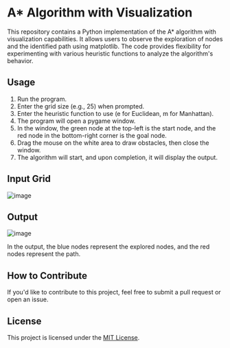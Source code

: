# A* Algorithm with Visualization

This repository contains a Python implementation of the A* algorithm with visualization capabilities. It allows users to observe the exploration of nodes and the identified path using matplotlib. The code provides flexibility for experimenting with various heuristic functions to analyze the algorithm's behavior.

## Usage

1. Run the program.
2. Enter the grid size (e.g., 25) when prompted.
3. Enter the heuristic function to use (e for Euclidean, m for Manhattan).
4. The program will open a pygame window.
5. In the window, the green node at the top-left is the start node, and the red node in the bottom-right corner is the goal node.
6. Drag the mouse on the white area to draw obstacles, then close the window.
7. The algorithm will start, and upon completion, it will display the output.

## Input Grid
![image](https://github.com/Nisarg236/aStar/assets/71684502/6f93b30e-d9c3-497c-a7fe-dc461ce11fc3)

## Output
![image](https://github.com/Nisarg236/aStar/assets/71684502/98e296e5-2d2f-459e-8737-76cf037bebc5)

In the output, the blue nodes represent the explored nodes, and the red nodes represent the path.

## How to Contribute

If you'd like to contribute to this project, feel free to submit a pull request or open an issue.

## License

This project is licensed under the [MIT License](LICENSE).



